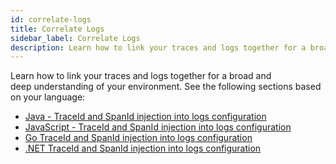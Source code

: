 ```yaml
---
id: correlate-logs
title: Correlate Logs
sidebar_label: Correlate Logs
description: Learn how to link your traces and logs together for a broad and deep understanding of your environment.
---
```


Learn how to link your traces and logs together for a broad and deep understanding of your environment. See the following sections based on your language:

* [Java - TraceId and SpanId injection into logs configuration](../get-started-transaction-tracing/opentelemetry-instrumentation/java/traceid-spanid-injection-into-logs-configuration.md)
* [JavaScript - TraceId and SpanId injection into logs configuration](../get-started-transaction-tracing/opentelemetry-instrumentation/javascript/traceid-spanid-injection-into-logs.md)
* [Go TraceId and SpanId injection into logs configuration](../get-started-transaction-tracing/opentelemetry-instrumentation/go/traceid-and-spanid-injection-into-logs.md)
* [.NET TraceId and SpanId injection into logs configuration](/docs/apm/traces/get-started-transaction-tracing/opentelemetry-instrumentation/net/traceid-spanid-injection-into-logs.md) 
